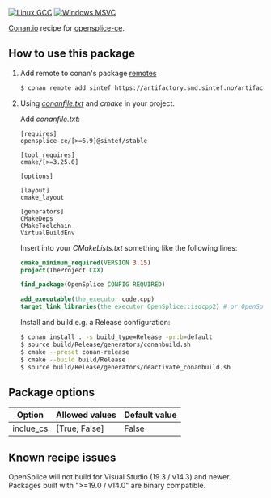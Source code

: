 [![Linux GCC](https://github.com/sintef-ocean/conan-opensplice-ce/workflows/Linux%20GCC/badge.svg)](https://github.com/sintef-ocean/conan-opensplice-ce/actions?query=workflow%3A"Linux+GCC")
[![Windows MSVC](https://github.com/sintef-ocean/conan-opensplice-ce/workflows/Windows%20MSVC/badge.svg)](https://github.com/sintef-ocean/conan-opensplice-ce/actions?query=workflow%3A"Windows+MSVC")

[Conan.io](https://conan.io) recipe for [opensplice-ce](https://github.com/ADLINK-IST/opensplice).

## How to use this package

1. Add remote to conan's package [remotes](https://docs.conan.io/2/reference/commands/remote.html)

   ```bash
   $ conan remote add sintef https://artifactory.smd.sintef.no/artifactory/api/conan/conan-local
   ```

2. Using [*conanfile.txt*](https://docs.conan.io/2/reference/conanfile_txt.html) and *cmake* in your project.

   Add *conanfile.txt*:
   ```
   [requires]
   opensplice-ce/[>=6.9]@sintef/stable

   [tool_requires]
   cmake/[>=3.25.0]

   [options]

   [layout]
   cmake_layout

   [generators]
   CMakeDeps
   CMakeToolchain
   VirtualBuildEnv
   ```

   Insert into your *CMakeLists.txt* something like the following lines:
   ```cmake
   cmake_minimum_required(VERSION 3.15)
   project(TheProject CXX)

   find_package(OpenSplice CONFIG REQUIRED)

   add_executable(the_executor code.cpp)
   target_link_libraries(the_executor OpenSplice::isocpp2) # or OpenSplice::isocpp, or OpenSplice::OpenSplice
   ```
   Install and build e.g. a Release configuration:
   ```bash
   $ conan install . -s build_type=Release -pr:b=default
   $ source build/Release/generators/conanbuild.sh
   $ cmake --preset conan-release
   $ cmake --build build/Release
   $ source build/Release/generators/deactivate_conanbuild.sh
   ```

## Package options

| Option        | Allowed values    | Default value     |
| ------------- | ----------------- | ----------------- |
| inclue_cs     | [True, False]     | False             |


## Known recipe issues

OpenSplice will not build for Visual Studio (19.3 / v14.3) and newer. Packages built with
">=19.0 / v14.0" are binary compatible.
